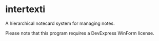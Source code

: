 # intertexti
A hierarchical notecard system for managing notes.

Please note that this program requires a DevExpress WinForm license.
